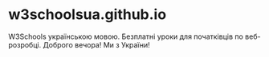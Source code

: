 # w3schoolsua.github.io
W3Schools українською мовою.
Безплатні уроки для початківців по веб-розробці.
Доброго вечора! Ми з України!

